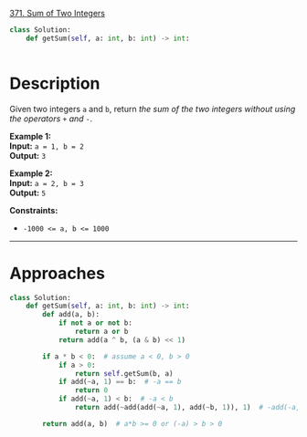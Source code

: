 [371. Sum of Two Integers](https://leetcode.com/problems/sum-of-two-integers/)

```python
class Solution:
    def getSum(self, a: int, b: int) -> int:
        
```

# Description

Given two integers `a` and `b`, return _the sum of the two integers without using the operators_ `+` _and_ `-`.

**Example 1:**  
**Input:** `a = 1, b = 2`  
**Output:** `3`

**Example 2:**  
**Input:** `a = 2, b = 3`  
**Output:** `5`

**Constraints:**
- `-1000 <= a, b <= 1000`

---




# Approaches

```python
class Solution:
    def getSum(self, a: int, b: int) -> int:
        def add(a, b):
            if not a or not b:
                return a or b
            return add(a ^ b, (a & b) << 1)

        if a * b < 0:  # assume a < 0, b > 0
            if a > 0:
                return self.getSum(b, a)
            if add(~a, 1) == b:  # -a == b
                return 0
            if add(~a, 1) < b:  # -a < b
                return add(~add(add(~a, 1), add(~b, 1)), 1)  # -add(-a, -b)

        return add(a, b)  # a*b >= 0 or (-a) > b > 0

```